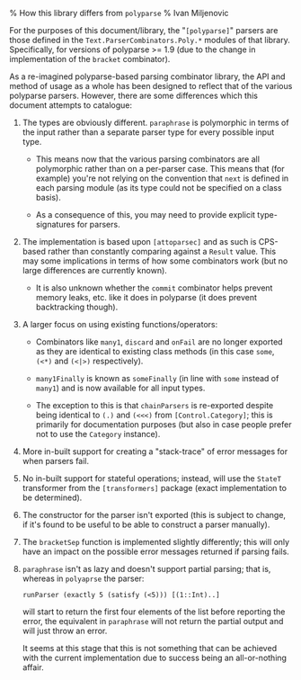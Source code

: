 % How this library differs from `polyparse`
% Ivan Miljenovic

For the purposes of this document/library, the "`[polyparse]`" parsers
are those defined in the `Text.ParserCombinators.Poly.*` modules of
that library.  Specifically, for versions of polyparse >= 1.9 (due to
the change in implementation of the `bracket` combinator).

As a re-imagined polyparse-based parsing combinator library, the API
and method of usage as a whole has been designed to reflect that of
the various polyparse parsers.  However, there are some differences
which this document attempts to catalogue:

1. The types are obviously different.  `paraphrase` is polymorphic
   in terms of the input rather than a separate parser type for every
   possible input type.

    - This means now that the various parsing combinators are all
      polymorphic rather than on a per-parser case.  This means that
      (for example) you're not relying on the convention that `next`
      is defined in each parsing module (as its type could not be
      specified on a class basis).

    - As a consequence of this, you may need to provide explicit
      type-signatures for parsers.

2. The implementation is based upon `[attoparsec]` and as such is
   CPS-based rather than constantly comparing against a `Result`
   value.  This may some implications in terms of how some combinators
   work (but no large differences are currently known).

    - It is also unknown whether the `commit` combinator helps prevent
      memory leaks, etc. like it does in polyparse (it does prevent
      backtracking though).

3. A larger focus on using existing functions/operators:

    - Combinators like `many1`, `discard` and `onFail` are no longer
      exported as they are identical to existing class methods (in
      this case `some`, `(<*)` and `(<|>)` respectively).

    - `many1Finally` is known as `someFinally` (in line with `some`
      instead of `many1`) and is now available for all input types.

    - The exception to this is that `chainParsers` is re-exported
      despite being identical to `(.)` and `(<<<)` from
      `[Control.Category]`; this is primarily for documentation
      purposes (but also in case people prefer not to use the
      `Category` instance).

4. More in-built support for creating a "stack-trace" of error
   messages for when parsers fail.

5. No in-built support for stateful operations; instead, will use the
   `StateT` transformer from the `[transformers]` package (exact
   implementation to be determined).

6. The constructor for the parser isn't exported (this is subject to
   change, if it's found to be useful to be able to construct a parser
   manually).

7. The `bracketSep` function is implemented slightly differently; this
   will only have an impact on the possible error messages returned if
   parsing fails.

8. `paraphrase` isn't as lazy and doesn't support partial parsing;
   that is, whereas in `polyaprse` the parser:

    ~~~ {.haskell"
    runParser (exactly 5 (satisfy (<5))) [(1::Int)..]
    ~~~

    will start to return the first four elements of the list before
    reporting the error, the equivalent in `paraphrase` will not
    return the partial output and will just throw an error.

    It seems at this stage that this is not something that can be
    achieved with the current implementation due to success being an
    all-or-nothing affair.

[polyparse]: http://hackage.haskell.org/package/polyparse

[attoparsec]: http://hackage.haskell.org/package/attoparsec

[transformers]: http://hackage.haskell.org/package/transformers

[Control.Category]: http://www.haskell.org/ghc/docs/latest/html/libraries/base/Control-Category.html
